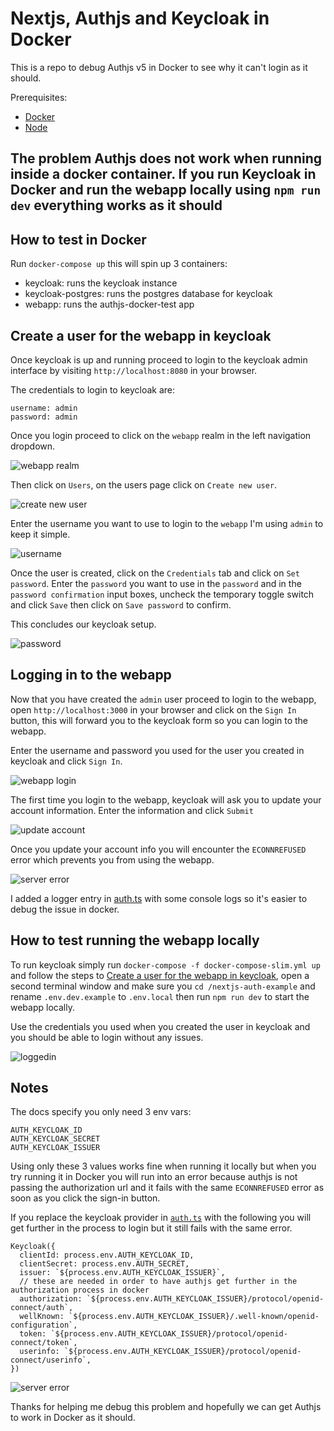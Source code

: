 # Nextjs, Authjs and Keycloak in Docker

This is a repo to debug Authjs v5 in Docker to see why it can't login as it should.

Prerequisites:

- [Docker](https://www.docker.com/products/docker-desktop/)
- [Node](https://nodejs.org/en/download/package-manager)

## The problem Authjs does not work when running inside a docker container. If you run Keycloak in Docker and run the webapp locally using `npm run dev` everything works as it should

## How to test in Docker

Run `docker-compose up` this will spin up 3 containers:

- keycloak: runs the keycloak instance
- keycloak-postgres: runs the postgres database for keycloak
- webapp: runs the authjs-docker-test app

## Create a user for the webapp in keycloak

Once keycloak is up and running proceed to login to the keycloak admin interface by visiting `http://localhost:8080` in your browser.

The credentials to login to keycloak are:

```
username: admin
password: admin
```

Once you login proceed to click on the `webapp` realm in the left navigation dropdown.

![webapp realm](./assets/webapp-realm.png)

Then click on `Users`, on the users page click on `Create new user`.

![create new user](./assets/create-new-user.png)

Enter the username you want to use to login to the `webapp` I'm using `admin` to keep it simple.

![username](./assets/username.png)

Once the user is created, click on the `Credentials` tab and click on `Set password`. Enter the `password` you want to use in the `password` and in the `password confirmation` input boxes, uncheck the temporary toggle switch and click `Save` then click on `Save password` to confirm.

This concludes our keycloak setup.

![password](./assets/password.png)

## Logging in to the webapp

Now that you have created the `admin` user proceed to login to the webapp, open `http://localhost:3000` in your browser and click on the `Sign In` button, this will forward you to the keycloak form so you can login to the webapp.

Enter the username and password you used for the user you created in keycloak and click `Sign In`.

![webapp login](./assets/login.png)

The first time you login to the webapp, keycloak will ask you to update your account information. Enter the information and click `Submit`

![update account](./assets/update-account.png)

Once you update your account info you will encounter the `ECONNREFUSED` error which prevents you from using the webapp.

![server error](./assets/server-error.png)

I added a logger entry in [auth.ts](./webapp/auth.ts#L21) with some console logs so it's easier to debug the issue in docker.

## How to test running the webapp locally

To run keycloak simply run `docker-compose -f docker-compose-slim.yml up` and follow the steps to [Create a user for the webapp in keycloak](#create-a-user-for-the-webapp-in-keycloak), open a second terminal window and make sure you `cd /nextjs-auth-example` and rename `.env.dev.example` to `.env.local` then run `npm run dev` to start the webapp locally.

Use the credentials you used when you created the user in keycloak and you should be able to login without any issues.

![loggedin](./assets/loggedin.png)

## Notes

The docs specify you only need 3 env vars:

```
AUTH_KEYCLOAK_ID
AUTH_KEYCLOAK_SECRET
AUTH_KEYCLOAK_ISSUER
```

Using only these 3 values works fine when running it locally but when you try running it in Docker you will run into an error because authjs is not passing the authorization url and it fails with the same `ECONNREFUSED` error as soon as you click the sign-in button.

If you replace the keycloak provider in [`auth.ts`](./nextjs-auth-example/auth.ts#L72) with the following you will get further in the process to login but it still fails with the same error.

```
Keycloak({
  clientId: process.env.AUTH_KEYCLOAK_ID,
  clientSecret: process.env.AUTH_SECRET,
  issuer: `${process.env.AUTH_KEYCLOAK_ISSUER}`,
  // these are needed in order to have authjs get further in the authorization process in docker
  authorization: `${process.env.AUTH_KEYCLOAK_ISSUER}/protocol/openid-connect/auth`,
  wellKnown: `${process.env.AUTH_KEYCLOAK_ISSUER}/.well-known/openid-configuration`,
  token: `${process.env.AUTH_KEYCLOAK_ISSUER}/protocol/openid-connect/token`,
  userinfo: `${process.env.AUTH_KEYCLOAK_ISSUER}/protocol/openid-connect/userinfo`,
})
```

![server error](./assets/server-error.png)

Thanks for helping me debug this problem and hopefully we can get Authjs to work in Docker as it should.
